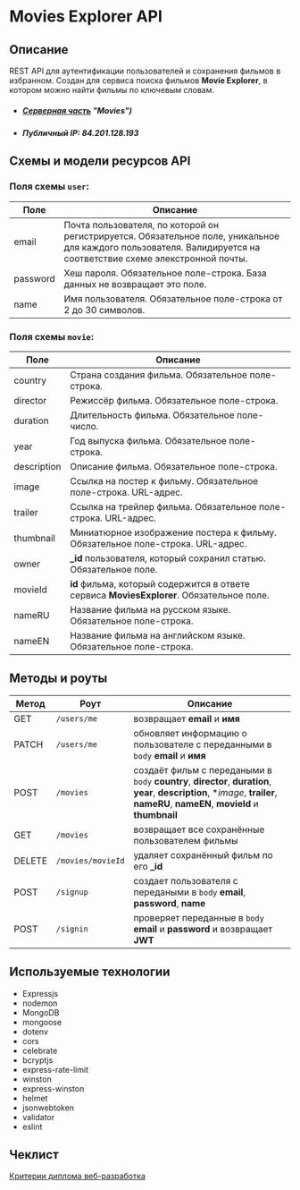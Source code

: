 # Movies Explorer API

## Описание

REST API для аутентификации пользователей и сохранения фильмов в избранном. Создан для сервиса поиска фильмов **Movie Explorer**, в котором можно найти фильмы по ключевым словам.

* ##### *[Серверная часть](https://domainname.tatkuptsov.nomoredomains.club/) "Movies")*
* ##### Публичный IP: 84.201.128.193

## Схемы и модели ресурсов API

### Поля схемы `user`:

Поле | Описание
-----|------------
email | Почта пользователя, по которой он регистрируется. Обязательное поле, уникальное для каждого пользователя. Валидируется на соответствие схеме элекстронной почты.
password | Хеш пароля. Обязательное поле-строка. База данных не возвращает это поле.
name | Имя пользователя. Обязательное поле-строка от 2 до 30 символов.

### Поля схемы `movie`:

Поле | Описание
-----|------------
country | Страна создания фильма. Обязательное поле-строка.
director | Режиссёр фильма. Обязательное поле-строка.
duration | Длительность фильма. Обязательное поле-число.
year | Год выпуска фильма. Обязательное поле-строка.
description | Описание фильма. Обязательное поле-строка.
image | Cсылка на постер к фильму. Обязательное поле-строка. URL-адрес.
trailer | Cсылка на трейлер фильма. Обязательное поле-строка. URL-адрес.
thumbnail | Миниатюрное изображение постера к фильму. Обязательное поле-строка. URL-адрес.
owner | **_id** пользователя, который сохранил статью. Обязательное поле.
movieId | **id** фильма, который содержится в ответе сервиса **MoviesExplorer**. Обязательное поле.
nameRU | Название фильма на русском языке. Обязательное поле-строка.
nameEN | Название фильма на английском языке. Обязательное поле-строка.

## Методы и роуты

Метод | Роут | Описание
----- |------|---------
GET | `/users/me` | возвращает **email** и **имя**
PATCH | `/users/me` | обновляет информацию о пользователе с переданными в `body` **email** и **имя**
POST | `/movies` | создаёт фильм с передаными в `body` **country**, **director**, **duration**, **year**, **description**, **image*, **trailer**, **nameRU**, **nameEN**, **movieId** и **thumbnail**
GET | `/movies` | возвращает все сохранённые пользователем фильмы
DELETE | `/movies/movieId` | удаляет сохранённый фильм по его **_id**
POST | `/signup` | создает пользователя с передаными в `body` **email**, **password**, **name**
POST | `/signin` | проверяет переданные в `body` **email** и **password** и возвращает **JWT**

## Используемые технологии 

* Expressjs
* nodemon
* MongoDB
* mongoose
* dotenv
* cors
* celebrate
* bcryptjs
* express-rate-limit
* winston
* express-winston
* helmet
* jsonwebtoken
* validator
* eslint

## Чеклист

[Критерии диплома веб-разработка](https://code.s3.yandex.net/web-developer/static/new-program/web-diploma-criteria-2.0/index.html) 
